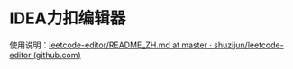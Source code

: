 # IDEA力扣编辑器

使用说明：[leetcode-editor/README_ZH.md at master · shuzijun/leetcode-editor (github.com)](https://github.com/shuzijun/leetcode-editor/blob/master/README_ZH.md)

